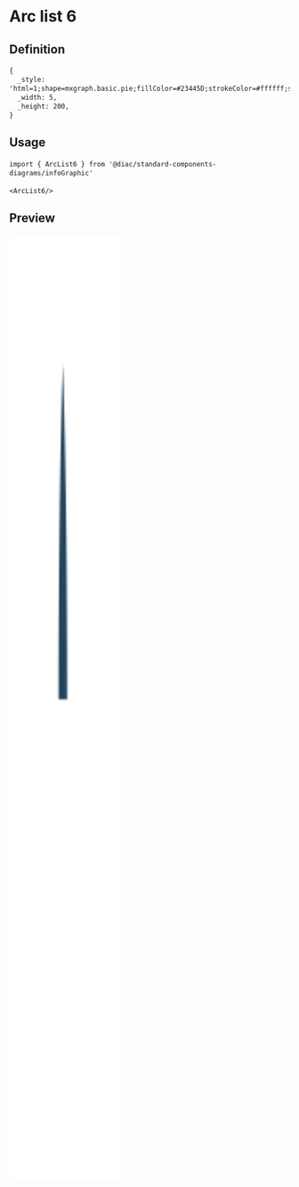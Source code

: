 # Arc list 6

## Definition

```
{
  _style: 'html=1;shape=mxgraph.basic.pie;fillColor=#23445D;strokeColor=#ffffff;startAngle=0.75;endAngle=0.25;fontSize=16;fontColor=#FFFFFF;verticalAlign=top;fontStyle=1;strokeWidth=3;',
  _width: 5,
  _height: 200,
}
```

## Usage

```
import { ArcList6 } from '@diac/standard-components-diagrams/infoGraphic'

<ArcList6/>
```

## Preview

<img src="./arc-list-6.png" width="200"/>
